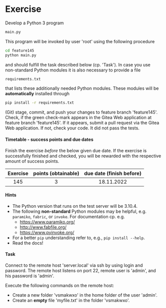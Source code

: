 # Exercise

Develop a Python 3 program

```sh
main.py
```

This program will be invoked by user 'root' using the
following procedure

```sh
cd feature145
python main.py
```

and should fulfill the task described below (cp. 'Task'). In case you
use non-standard Python modules it is also necessary to provide a file

```sh
requirements.txt
```

that lists these additionally needed Python modules. These modules will
be **automatically** installed through

```sh
pip install -r requirements.txt
```

(Git) stage, commit, and push your changes to feature
branch 'feature145'. Check, if the green check-mark appears in the
Gitea Web application at feature branch 'feature145'. If it appears,
submit a pull request via the Gitea Web application. If not, check your code.
It did not pass the tests.

  
#### Timetable - success points and due dates

Finish the exercise *before* the below given due date. If the exercise is
successfully finished and checked, you will be rewarded with the respective
amount of success points.

|Exercise    |points (obtainable)                   |due date (finish before)|
|:--------:  |:--------:                            |:--------:              |
|145|3|18.11.2022|


#### Hints

- The Python version that runs on the test server will be 3.10.4.
- The following **non-standard** Python modules may be helpful,
  e.g. `paramiko`, `fabric`, or `invoke`. For documentation cp. e.g.
  - https://www.paramiko.org/
  - http://www.fabfile.org/
  - https://www.pyinvoke.org/
- For a better `pip` understanding refer to, e.g., `pip install --help`.
- Read the docs!

#### Task

Connect to the remote host 'server.local' via ssh by using login and password.
The remote host listens on port 22, remote user is 'admin', and his password
is 'admin'.

Execute the following commands on the remote host:

- Create a new folder 'vsmakwxo' in the home folder of the user 'admin'.
- Create an **empty** file 'myfile.txt' in the folder 'vsmakwxo'.